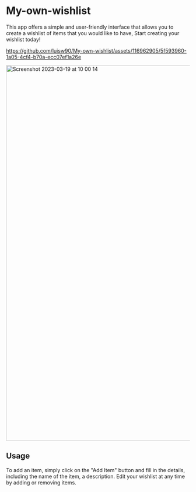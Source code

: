 # My-own-wishlist

This app offers a simple and user-friendly interface that allows you to create a wishlist of items that you would like to have, Start creating your wishlist today!


https://github.com/luisw90/My-own-wishlist/assets/116962905/5f593960-1a05-4cf4-b70a-ecc07ef1a26e


<img width="1027" alt="Screenshot 2023-03-19 at 10 00 14" src="https://user-images.githubusercontent.com/116962905/226165943-cfd8da35-5269-4e49-8d9e-20f7eb151b31.png">

## Usage

To add an item, simply click on the "Add Item" button and fill in the details, 
including the name of the item, a description. Edit your wishlist at any time by adding or removing items.

